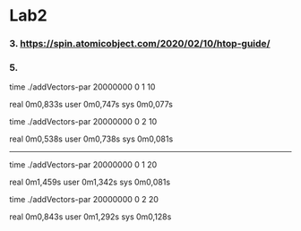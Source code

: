 # Lab2

### 3. https://spin.atomicobject.com/2020/02/10/htop-guide/

### 5.
time ./addVectors-par 20000000 0 1 10

real    0m0,833s
user    0m0,747s
sys     0m0,077s

time ./addVectors-par 20000000 0 2 10

real    0m0,538s
user    0m0,738s
sys     0m0,081s

---------------------------------------
time ./addVectors-par 20000000 0 1 20

real    0m1,459s
user    0m1,342s
sys     0m0,081s

time ./addVectors-par 20000000 0 2 20

real    0m0,843s
user    0m1,292s
sys     0m0,128s
